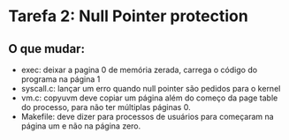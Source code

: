 # Tarefa 2: Null Pointer protection
## O que mudar: 
- exec: deixar a pagina 0 de memória zerada, carrega o código do programa na página 1
- syscall.c: lançar um erro quando null pointer são pedidos para o kernel
- vm.c: copyuvm deve copiar um página além do começo da page table do processo, para não ter múltiplas páginas 0. 
- Makefile: deve dizer para processos de usuários para começaram na página um e não na página zero. 